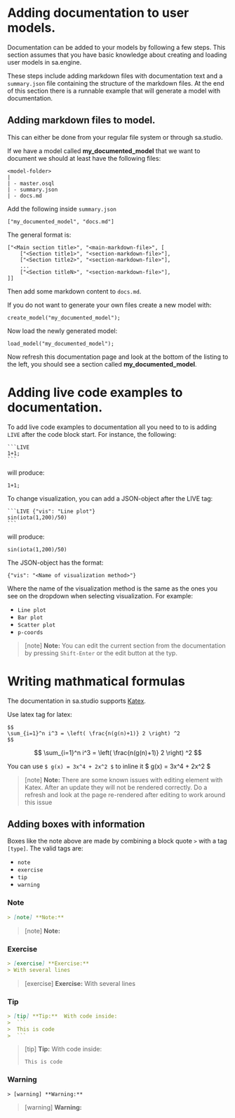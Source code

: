 # Adding documentation to user models.

Documentation can be added to your models by following a few steps. This section assumes that you have basic knowledge about creating and loading user models in sa.engine.

These steps include adding markdown files with documentation text and a `summary.json` file containing
the structure of the markdown files. At the end of this section there is a runnable example that will generate a model with documentation.

## Adding markdown files to model.

This can either be done from your regular file system or through sa.studio.

If we have a model called **my_documented_model** that we want to document we should at least have the following files:

```
<model-folder>
|
| - master.osql
| - summary.json
| - docs.md
```

Add the following inside `summary.json`

```
["my_documented_model", "docs.md"]
```

The general format is:

```
["<Main section title>", "<main-markdown-file>", [
    ["<Section title1>", "<section-markdown-file>"],
    ["<Section title2>", "<section-markdown-file>"],
    ...
    ["<Section titleN>", "<section-markdown-file>"],
]]
```

Then add some markdown content to `docs.md`.

If you do not want to generate your own files create a new model with:

```LIVE
create_model("my_documented_model");
```

Now load the newly generated model:

```LIVE
load_model("my_documented_model");
```

Now refresh this documentation page and look at the bottom of the listing to the left, you should see a section called **my_documented_model**.

# Adding live code examples to documentation.

To add live code examples to documentation all you need to to is adding `LIVE` after the code block start.
For instance, the following:

<pre><code>&#96;&#96;&#96;LIVE
1+1;
&#96;&#96;&#96;</code></pre>

will produce:

```LIVE
1+1;
```

To change visualization, you can add a JSON-object after the LIVE tag:

<pre><code>&#96;&#96;&#96;LIVE {"vis": "Line plot"}
sin(iota(1,200)/50)
&#96;&#96;&#96;</code></pre>

will produce:

```LIVE
sin(iota(1,200)/50)
```

The JSON-object has the format:

```
{"vis": "<Name of visualization method>"}
```

Where the name of the visualization method is the same as the ones you see on the dropdown when selecting visualization. For example:

* `Line plot`
* `Bar plot`
* `Scatter plot`
* `p-coords`

> [note]    **Note:** You can edit the current section from the documentation by pressing <code>Shift-Enter</code> or the edit button at the typ.

# Writing mathmatical formulas

The documentation in sa.studio supports [Katex](https://katex.org/).

Use latex tag for latex:

<pre><code>&#36;&#36;
\sum_{i=1}^n i^3 = \left( \frac{n(g(n)+1)} 2 \right) ^2
&#36;&#36;</code></pre>

$$
\sum_{i=1}^n i^3 = \left( \frac{n(g(n)+1)} 2 \right) ^2
$$

You can use `$ g(x) = 3x^4 + 2x^2 $` to inline it  $ g(x) = 3x^4 + 2x^2 $

> [note] **Note:** There are some known issues with editing element with Katex. After an update they will not be rendered correctly. Do a refresh and look at the page re-rendered after editing to work around this issue

## Adding boxes with information

Boxes like the note above are made by combining a block quote `>` with a tag `[type]`.
The valid tags are:

* `note`
* `exercise`
* `tip`
* `warning`

### Note

```markdown
> [note] **Note:** 
```

> [note] **Note:**

### Exercise

```markdown
> [exercise] **Exercise:** 
> With several lines
```

> [exercise] **Exercise:** 
> With several lines

### Tip

```markdown
> [tip] **Tip:**  With code inside:
>  ```
>  This is code
>  ```

```

> [tip] **Tip:**  With code inside:
>  ```
>  This is code
>  ```

### Warning

```
> [warning] **Warning:** 
```

> [warning] **Warning:**